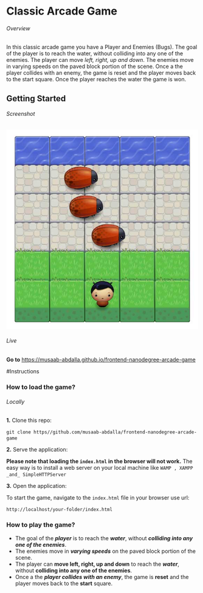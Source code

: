 # Classic Arcade Game

###### Overview

In this classic arcade game you have a Player and Enemies (Bugs). The goal of the player is to reach the water, without colliding into any one of the enemies. The player can move _left, right, up and down_. The enemies move in varying speeds on the paved block portion of the scene. Once a the player collides with an enemy, the game is reset and the player moves back to the start square. Once the player reaches the water the game is won. <br/>

## Getting Started

###### Screenshot

![alt text](https://raw.githubusercontent.com/musaab-abdalla/musaab-abdalla.github.io/master/frontend-nanodegree-arcade-game/images/screenshot.jpg "Classic arcade game")

###### Live

**Go to** https://musaab-abdalla.github.io/frontend-nanodegree-arcade-game

#Instructions

### How to load the game?

###### Locally

**1.** Clone this repo:

```
git clone https//github.com/musaab-abdalla/frontend-nanodegree-arcade-game
```

**2.** Serve the application:

**Please note that loading the `index.html` in the browser will not work.** The easy way is to install a web server on your local machine like `WAMP , XAMPP _and_ SimpleHTTPServer`

**3.** Open the application:

To start the game, navigate to the `index.html` file in your browser use url:
```
http://localhost/your-folder/index.html
```

### How to play the game?

* The goal of the _**player**_ is to reach the _**water**_, without _**colliding into any one of the enemies**_.
* The enemies move in _**varying speeds**_ on the paved block portion of the scene.
* The player can **move left, right, up and down** to reach the _**water**_, without **colliding into any one of the enemies**.
* Once a the _**player collides with an enemy**_, the game is **reset** and the player moves back to the **start** square.
